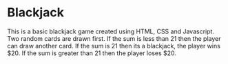 # Blackjack
This is a basic blackjack game created using HTML, CSS and Javascript.
Two random cards are drawn first. If the sum is less than 21 then the player can draw another card. If the sum is 21 then its a blackjack, the player wins $20. If the sum is greater than 21 then the player loses $20.
